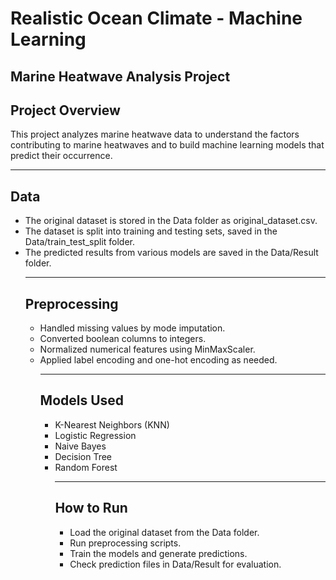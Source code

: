 # Realistic Ocean Climate - Machine Learning
## Marine Heatwave Analysis Project

## Project Overview

This project analyzes marine heatwave data to understand the factors contributing to marine heatwaves and to build machine learning models that predict their occurrence.
*************
## Data
- The original dataset is stored in the Data folder as original_dataset.csv.
- The dataset is split into training and testing sets, saved in the Data/train_test_split folder.
- The predicted results from various models are saved in the Data/Result folder.
  ***********
  ## Preprocessing
  - Handled missing values by mode imputation.
  - Converted boolean columns to integers.
  - Normalized numerical features using MinMaxScaler.
  - Applied label encoding and one-hot encoding as needed.
    *************
    ## Models Used
    - K-Nearest Neighbors (KNN)
    - Logistic Regression
    - Naive Bayes
    - Decision Tree
    - Random Forest
      ***********
      ## How to Run
      - Load the original dataset from the Data folder.
      - Run preprocessing scripts.
      - Train the models and generate predictions.
      - Check prediction files in Data/Result for evaluation.
      

